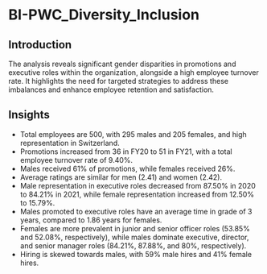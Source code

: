 # BI-PWC_Diversity_Inclusion

## Introduction

The analysis reveals significant gender disparities in promotions and executive roles within the organization, alongside a high employee turnover rate. 
It highlights the need for targeted strategies to address these imbalances and enhance employee retention and satisfaction.

## Insights

- Total employees are 500, with 295 males and 205 females, and high representation in Switzerland.
- Promotions increased from 36 in FY20 to 51 in FY21, with a total employee turnover rate of 9.40%.
- Males received 61% of promotions, while females received 26%.
- Average ratings are similar for men (2.41) and women (2.42).
- Male representation in executive roles decreased from 87.50% in 2020 to 84.21% in 2021, while female representation increased from 12.50% to 15.79%.
- Males promoted to executive roles have an average time in grade of 3 years, compared to 1.86 years for females.
- Females are more prevalent in junior and senior officer roles (53.85% and 52.08%, respectively), while males dominate executive, director, and senior manager roles (84.21%, 87.88%, and 80%, respectively).
- Hiring is skewed towards males, with 59% male hires and 41% female hires.
